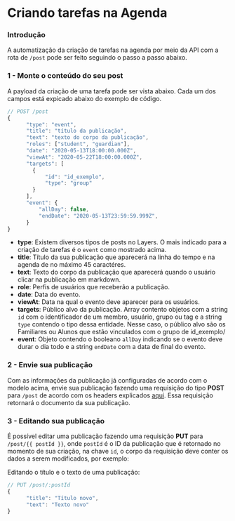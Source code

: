 # Criando tarefas na Agenda

### Introdução

A automatização da criação de tarefas na agenda por meio da API com a rota de `/post`  pode ser feito seguindo o passo a passo abaixo.

### 1 - Monte o conteúdo do seu post

A payload da criação de uma tarefa pode ser vista abaixo. Cada um dos campos está expicado abaixo do exemplo de código.

```js
// POST /post
{
      "type": "event",
      "title": "título da publicação",
      "text": "texto do corpo da publicação",
      "roles": ["student", "guardian"],
      "date": "2020-05-13T18:00:00.000Z",
      "viewAt": "2020-05-22T18:00:00.000Z",
      "targets": [
        {
            "id": "id_exemplo",
            "type": "group"
        }
      ],
      "event": {
          "allDay": false,
          "endDate": "2020-05-13T23:59:59.999Z",
      }
}
```

+ **type**: Existem diversos tipos de posts no Layers. O mais indicado para a criação de tarefas é o ```event``` como mostrado acima.
+ **title**: Título da sua publicação que aparecerá na linha do tempo e na agenda de no máximo 45 caractéres.
+ **text**: Texto do corpo da publicação que aparecerá quando o usuário clicar na publicação em markdown.
+ **role**: Perfis de usuários que receberão a publicação.
+ **date**: Data do evento.
+ **viewAt**: Data na qual o evento deve aparecer para os usuários.
+ **targets**: Público alvo da publicação. Array contento objetos com a string ```id``` com o identificador de um membro, usuário, grupo ou tag e a string ```type``` contendo o tipo dessa entidade. Nesse caso, o público alvo são os Familiares ou Alunos que estão vinculados com o grupo de id_exemplo/
+ **event**: Objeto contendo o booleano ```allDay``` indicando se o evento deve durar o dia todo e a string ```endDate``` com a data de final do evento.

### 2 - Envie sua publicação

Com as informações da publicação já configuradas de acordo com o modelo acima, envie sua publicação fazendo uma requisição do tipo **POST** para `/post` de acordo com os headers explicados [aqui](link.com). Essa requisição retornará o documento da sua publicação. 

### 3 - Editando sua publicação

É possível editar uma publicação fazendo uma requisição **PUT** para `/post/{{ postId }}`, onde `postId` é o ID da publicação que é retornado no momento de sua criação, na chave `id`, o corpo da requisição deve conter os dados a serem modificados, por exemplo:

Editando o título e o texto de uma publicação:

```js
// PUT /post/:postId
{
      "title": "Título novo",
      "text": "Texto novo"
}
```
